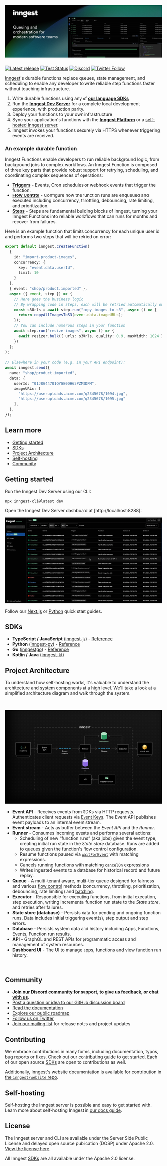 # [![Inngest](https://github.com/inngest/.github/raw/main/profile/github-readme-banner-2024-09-23.png)](https://www.inngest.com)

[![Latest release](https://img.shields.io/github/v/release/inngest/inngest?include_prereleases&sort=semver)](https://github.com/inngest/inngest/releases)
[![Test Status](https://img.shields.io/github/actions/workflow/status/inngest/inngest/go.yaml?branch=main&label=tests)](https://github.com/inngest/inngest/actions?query=branch%3Amain)
[![Discord](https://img.shields.io/discord/842170679536517141?label=discord)](https://www.inngest.com/discord)
[![Twitter Follow](https://img.shields.io/twitter/follow/inngest?style=social)](https://twitter.com/inngest)

[Inngest](https://www.inngest.com/?ref=github-inngest-readme)'s durable functions replace queues, state management, and scheduling to enable any developer to write reliable step functions faster without touching infrastructure.

1. Write durable functions using any of [**our language SDKs**](#sdks)
2. Run the [**Inngest Dev Server**](#getting-started) for a complete local development experience, with production parity.
3. Deploy your functions to your own infrastructure
4. Sync your application's functions with the [**Inngest Platform**](https://www.inngest.com/?ref=github-inngest-readme) or a [self-hosted Inngest server](#self-hosting).
5. Inngest invokes your functions securely via HTTPS whenever triggering events are received.

### An example durable function

Inngest Functions enable developers to run reliable background logic, from background jobs to complex workflows. An Inngest Function is composed of three key parts that provide robust support for retrying, scheduling, and coordinating complex sequences of operations:

- [**Triggers**](https://www.inngest.com/docs/features/events-triggers?ref=github-inngest-readme) - Events, Cron schedules or webhook events that trigger the function.
- [**Flow Control**](https://www.inngest.com/docs/guides/flow-control?ref=github-inngest-readme) - Configure how the function runs are enqueued and executed including concurrency, throttling, debouncing, rate limiting, and prioritization.
- [**Steps**](/docs/features/inngest-functions/steps-workflows?ref=github-inngest-readme) - Steps are fundamental building blocks of Inngest, turning your Inngest Functions into reliable workflows that can runs for months and recover from failures.

Here is an example function that limits concurrency for each unique user id and performs two steps that will be retried on error:

```typescript
export default inngest.createFunction(
  {
    id: "import-product-images",
    concurrency: {
      key: "event.data.userId",
      limit: 10
    }
  },
  { event: "shop/product.imported" },
  async ({ event, step }) => {
    // Here goes the business logic
    // By wrapping code in steps, each will be retried automatically on failure
    const s3Urls = await step.run("copy-images-to-s3", async () => {
      return copyAllImagesToS3(event.data.imageURLs);
    });
    // You can include numerous steps in your function
    await step.run("resize-images", async () => {
      await resizer.bulk({ urls: s3Urls, quality: 0.9, maxWidth: 1024 });
    })
  };
);

// Elsewhere in your code (e.g. in your API endpoint):
await inngest.send({
  name: "shop/product.imported",
  data: {
    userId: "01J8G44701QYGE0DH65PZM8DPM",
    imageURLs: [
      "https://useruploads.acme.com/q2345678/1094.jpg",
      "https://useruploads.acme.com/q2345678/1095.jpg"
    ],
  },
});
```

## Learn more

- [Getting started](#getting-started)
- [SDKs](#sdks)
- [Project Architecture](#project-architecture)
- [Self-hosting](#self-hosting)
- [Community](#community)

## Getting started

Run the Inngest Dev Server using our CLI:

```
npx inngest-cli@latest dev
```

Open the Inngest Dev Server dashboard at [http://localhost:8288]:

![Screenshot of the Inngest dashboard served by the Inngest Dev Server](.github/assets/dashboard-screenshot-2024-09-23.png)

Follow our [Next.js](https://www.inngest.com/docs/getting-started/nextjs-quick-start) or [Python](https://www.inngest.com/docs/getting-started/python-quick-start) quick start guides.

## SDKs

- **TypeScript / JavaScript** ([inngest-js](https://github.com/inngest/inngest-js)) - [Reference](https://www.inngest.com/docs/reference/typescript)
- **Python** ([inngest-py](https://github.com/inngest/inngest-py)) - [Reference](https://www.inngest.com/docs/reference/python)
- **Go** ([inngestgo](https://github.com/inngest/inngestgo)) - [Reference](https://pkg.go.dev/github.com/inngest/inngestgo)
- **Kotlin / Java** ([inngest-kt](https://github.com/inngest/inngest-kt))

## Project Architecture

To understand how self-hosting works, it's valuable to understand the architecture and system components at a high level. We'll take a look at a simplified architecture diagram and walk through the system.

<br />

<p align="center">
  <img src=".github/assets/architecture-2024-09-23.png" alt="System Architecture" width="660" />
</p>

- **Event API** - Receives events from SDKs via HTTP requests. Authenticates client requests via [Event Keys](https://www.inngest.com/docs/events/creating-an-event-key?ref=github-inngest-readme). The Event API publishes event payloads to an internal event stream.
- **Event stream** - Acts as buffer between the _Event API_ and the _Runner_.
- **Runner** - Consumes incoming events and performs several actions:
  - Scheduling of new “function runs” (aka jobs) given the event type, creating initial run state in the _State store_ database. Runs are added to queues given the function's flow control configuration.
  - Resume functions paused via [`waitForEvent`](https://www.inngest.com/docs/features/inngest-functions/steps-workflows/wait-for-event?ref=github-inngest-readme) with matching expressions.
  - Cancels running functions with matching [`cancelOn`](https://www.inngest.com/docs/features/inngest-functions/cancellation/cancel-on-events?ref=github-inngest-readme) expressions
  - Writes ingested events to a database for historical record and future replay.
- **Queue** - A multi-tenant aware, multi-tier queue designed for fairness and various [flow control](https://www.inngest.com/docs/guides/flow-control?ref=github-inngest-readme) methods (concurrency, throttling, prioritization, debouncing, rate limiting) and [batching](https://www.inngest.com/docs/guides/batching?ref=github-inngest-readme).
- **Executor** - Responsible for executing functions, from initial execution, step execution, writing incremental function run state to the _State store_, and retries after failures.
- **State store (database)** - Persists data for pending and ongoing function runs. Data includes initial triggering event(s), step output and step errors.
- **Database** - Persists system data and history including Apps, Functions, Events, Function run results.
- **API** - GraphQL and REST APIs for programmatic access and management of system resources.
- **Dashboard UI** - The UI to manage apps, functions and view function run history.

<br />

## Community

- [**Join our Discord community for support, to give us feedback, or chat with us**](https://www.inngest.com/discord).
- [Post a question or idea to our GitHub discussion board](https://github.com/orgs/inngest/discussions)
- [Read the documentation](https://www.inngest.com/docs?ref=github-inngest-readme)
- [Explore our public roadmap](http://roadmap.inngest.com/)
- [Follow us on Twitter](https://twitter.com/inngest)
- [Join our mailing list](https://www.inngest.com/mailing-list) for release notes and project updates

## Contributing

We embrace contributions in many forms, including documentation, typos, bug reports or fixes. Check out our [contributing guide](/docs/CONTRIBUTING.md) to get started. Each of our open source [SDKs](#sdks) are open to contributions as well.

Additionally, Inngest's website documentation is available for contribution in [the `inngest/website` repo](https://github.com/inngest/website).

## Self-hosting

Self-hosting the Inngest server is possible and easy to get started with. Learn more about self-hosting Inngest in [our docs guide](https://www.inngest.com/docs/self-hosting?ref=github-inngest-readme).

## License

The Inngest server and CLI are available under the Server Side Public License and delayed open source publication (DOSP) under Apache 2.0. [View the license here](/LICENSE.md).

All Inngest [SDKs](#sdks) are all available under the Apache 2.0 license.
